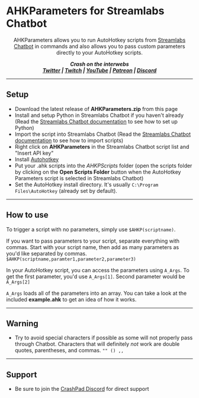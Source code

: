# AHKParameters for Streamlabs Chatbot

<p align="center">AHKParameters allows you to run AutoHotkey scripts from <a href="https://streamlabs.com/chatbot">Streamlabs Chatbot</a> in commands and also allows you to pass custom parameters directly to your AutoHotkey scripts.</p>

<p align="center"><i><b>
  Crash on the interwebs<br>
  <a href="https://twitter.com/CrashKoeck">Twitter</a> |
  <a href="https://twitch.tv/CrashKoeck">Twitch</a> |
  <a href="https://youtube.com/Crashkoeck">YouTube</a> |
  <a href="https://patreon.com/Crashkoeck">Patreon</a> |
  <a href="https://discord.gg/zyS2jbJ">Discord</a>
</b></i></p>

***

## Setup
- Download the latest release of <b>AHKParameters.zip</b> from this page
- Install and setup Python in Streamlabs Chatbot if you haven't already (Read the <a href="https://cdn.streamlabs.com/chatbot/Documentation_Twitch.pdf">Streamlabs Chatbot documentation</a> to see how to set up Python)
- Import the script into Streamlabs Chatbot (Read the <a href="https://cdn.streamlabs.com/chatbot/Documentation_Twitch.pdf">Streamlabs Chatbot documentation</a> to see how to import scripts)
- Right click on <b>AHKParameters</b> in the Streamlabs Chatbot script list and "Insert API key"
- Install <a href="https://www.autohotkey.com/">Autohotkey</a>
- Put your .ahk scripts into the <i>AHKPScripts</i> folder (open the scripts folder by clicking on the <b>Open Scripts Folder</b> button when the AutoHotkey Parameters script is selected in Streamlabs Chatbot)
- Set the AutoHotkey install directory. It's usually ```C:\Program Files\AutoHotkey``` (already set by default).

***

## How to use
To trigger a script with no parameters, simply use ```$AHKP(scriptname)```. 

If you want to pass parameters to your script, separate everything with
commas. Start with your script name, then add as many parameters as you'd
like separated by commas.
```$AHKP(scriptname,paramter1,parameter2,parameter3)```

In your AutoHotkey script, you can access the parameters using ```A_Args```.
To get the first parameter, you'd use ```A_Args[1]```. Second parameter would be ```A_Args[2]```
	
```A_Args``` loads all of the parameters into an array. You can take a look at
the included <b>example.ahk</b> to get an idea of how it works.

***

## Warning
- Try to avoid special characters if possible as some will not properly pass
through Chatbot. Characters that will definitely <i>not</i> work are double quotes,
parentheses, and commas. ```"" () ,,```

***

## Support
- Be sure to join the <a href="https://discord.gg/zyS2jbJ">CrashPad Discord</a> for direct support
